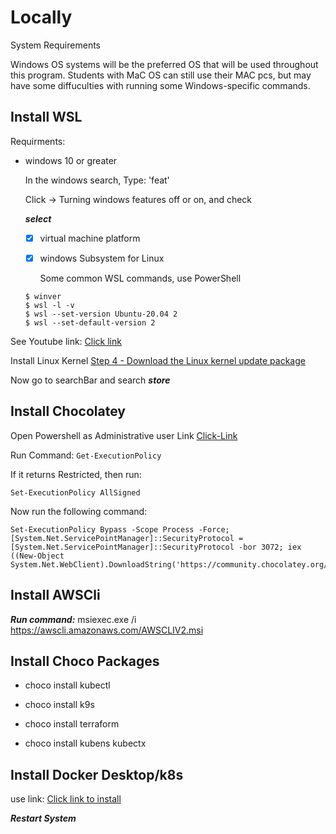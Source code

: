# Locally
 System Requirements

 Windows OS systems will be the preferred OS that will be used throughout 
 this program. Students with MaC OS can still use their MAC pcs, but may have 
 some diffuculties with running some Windows-specific commands.

## Install WSL
Requirments:

- windows 10 or greater

  In the windows search, Type: 'feat'  

  Click -> Turning windows features off or on, and check

   ***select***

   - [x] virtual machine platform
   - [x] windows Subsystem for Linux

     Some common WSL commands, use PowerShell

  ```
  $ winver
  $ wsl -l -v
  $ wsl --set-version Ubuntu-20.04 2
  $ wsl --set-default-version 2
  ```

See Youtube link: [Click link](https://www.youtube.com/watch?v=_fntjriRe48)

Install Linux Kernel [Step 4 - Download the Linux kernel update package](https://learn.microsoft.com/en-us/windows/wsl/install-manual)

Now go to searchBar and search ***store***
 
## Install Chocolatey
Open Powershell as Administrative user
Link [Click-Link](https://docs.chocolatey.org/en-us/choco/setup)

Run Command: 
   ```Get-ExecutionPolicy```

If it returns Restricted, then run: 
   
  ```Set-ExecutionPolicy AllSigned```

Now run the following command:

```
Set-ExecutionPolicy Bypass -Scope Process -Force; [System.Net.ServicePointManager]::SecurityProtocol = [System.Net.ServicePointManager]::SecurityProtocol -bor 3072; iex ((New-Object System.Net.WebClient).DownloadString('https://community.chocolatey.org/install.ps1'))
```
## Install AWSCli
***Run command:*** msiexec.exe /i https://awscli.amazonaws.com/AWSCLIV2.msi

## Install Choco Packages
- choco install kubectl

- choco install k9s

- choco install terraform

- choco install kubens kubectx

## Install Docker Desktop/k8s   
use link: [Click link to install](https://docs.docker.com/desktop/install/windows-install/)


***Restart System***